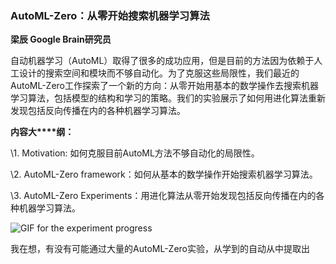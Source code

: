 ### AutoML-Zero：从零开始搜索机器学习算法

**梁辰 Google Brain研究员**



自动机器学习（AutoML）取得了很多的成功应用，但是目前的方法因为依赖于人工设计的搜索空间和模块而不够自动化。为了克服这些局限性，我们最近的AutoML-Zero工作探索了一个新的方向：从零开始用基本的数学操作去搜索机器学习算法，包括模型的结构和学习的策略。我们的实验展示了如何用进化算法重新发现包括反向传播在内的各种机器学习算法。



**内容大****纲：**

\1. Motivation: 如何克服目前AutoML方法不够自动化的局限性。

\2. AutoML-Zero framework：如何从基本的数学操作开始搜索机器学习算法。

\3. AutoML-Zero Experiments：用进化算法从零开始发现包括反向传播在内的各种机器学习算法。



![GIF for the experiment progress](assets/progress.gif)

我在想，有没有可能通过大量的AutoML-Zero实验，从学到的自动从中提取出